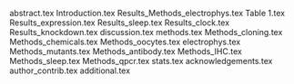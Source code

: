 abstract.tex
Introduction.tex
Results_Methods_electrophys.tex
Table 1.tex
Results_expression.tex
Results_sleep.tex
Results_clock.tex
Results_knockdown.tex
discussion.tex
methods.tex
Methods_cloning.tex
Methods_chemicals.tex
Methods_oocytes.tex
electrophys.tex
Methods_mutants.tex
Methods_antibody.tex
Methods_IHC.tex
Methods_sleep.tex
Methods_qpcr.tex
stats.tex
acknowledgements.tex
author_contrib.tex
additional.tex